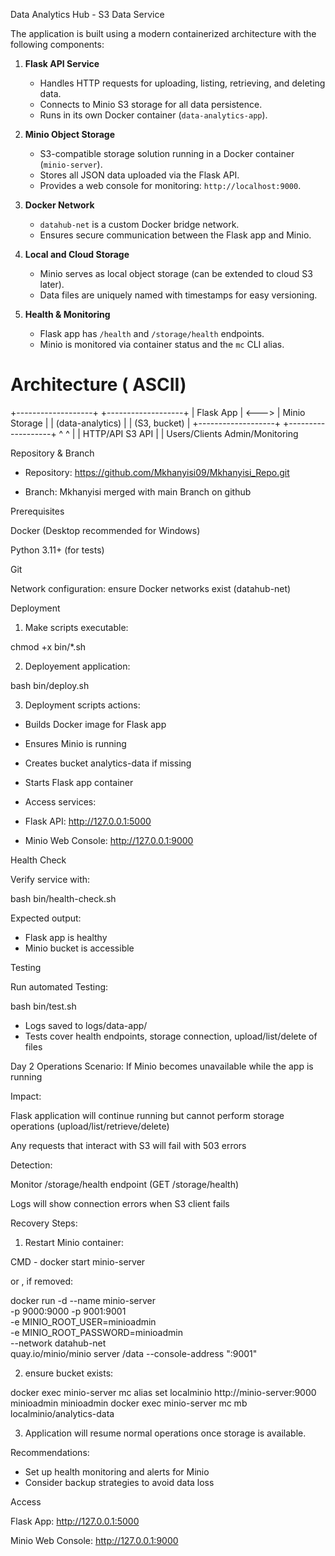 Data Analytics Hub - S3 Data Service


The application is built using a modern containerized architecture with the following components:

1. **Flask API Service**
   - Handles HTTP requests for uploading, listing, retrieving, and deleting data.
   - Connects to Minio S3 storage for all data persistence.
   - Runs in its own Docker container (`data-analytics-app`).

2. **Minio Object Storage**
   - S3-compatible storage solution running in a Docker container (`minio-server`).
   - Stores all JSON data uploaded via the Flask API.
   - Provides a web console for monitoring: `http://localhost:9000`.

3. **Docker Network**
   - `datahub-net` is a custom Docker bridge network.
   - Ensures secure communication between the Flask app and Minio.

4. **Local and Cloud Storage**
   - Minio serves as local object storage (can be extended to cloud S3 later).
   - Data files are uniquely named with timestamps for easy versioning.

5. **Health & Monitoring**
   - Flask app has `/health` and `/storage/health` endpoints.
   - Minio is monitored via container status and the `mc` CLI alias.

# Architecture ( ASCII)

+-------------------+ +-------------------+
| Flask App | <---> | Minio Storage |
| (data-analytics) | | (S3, bucket) |
+-------------------+ +-------------------+
^ ^
| |
HTTP/API S3 API
| |
Users/Clients Admin/Monitoring



Repository & Branch


* Repository: https://github.com/Mkhanyisi09/Mkhanyisi_Repo.git

* Branch: Mkhanyisi merged with main Branch on github


Prerequisites

Docker (Desktop recommended for Windows)

Python 3.11+ (for tests)

Git

Network configuration: ensure Docker networks exist (datahub-net)

Deployment

1. Make scripts executable:

chmod +x bin/*.sh

2. Deployement application:

bash bin/deploy.sh

3. Deployment scripts actions:

* Builds Docker image for Flask app

* Ensures Minio is running

* Creates bucket analytics-data if missing

* Starts Flask app container

* Access services:

* Flask API: http://127.0.0.1:5000

* Minio Web Console: http://127.0.0.1:9000

Health Check

Verify service with:

bash bin/health-check.sh

Expected output:

* Flask app is healthy
* Minio bucket is accessible

Testing 

Run automated Testing:

bash bin/test.sh

* Logs saved to logs/data-app/
* Tests cover health endpoints, storage connection, upload/list/delete of files


Day 2 Operations
Scenario: If Minio becomes unavailable while the app is running

Impact:

Flask application will continue running but cannot perform storage operations (upload/list/retrieve/delete)

Any requests that interact with S3 will fail with 503 errors

Detection:

Monitor /storage/health endpoint (GET /storage/health)

Logs will show connection errors when S3 client fails

Recovery Steps:

1. Restart Minio container:

CMD - docker start minio-server

or , if removed:

docker run -d --name minio-server \
  -p 9000:9000 -p 9001:9001 \
  -e MINIO_ROOT_USER=minioadmin \
  -e MINIO_ROOT_PASSWORD=minioadmin \
  --network datahub-net \
  quay.io/minio/minio server /data --console-address ":9001"
  
  
  2. ensure bucket exists:
  
  docker exec minio-server mc alias set localminio http://minio-server:9000 minioadmin minioadmin
docker exec minio-server mc mb localminio/analytics-data


3. Application will resume normal operations once storage is available.

Recommendations:

* Set up health monitoring and alerts for Minio
* Consider backup strategies to avoid data loss

Access

Flask App: http://127.0.0.1:5000

Minio Web Console: http://127.0.0.1:9000






